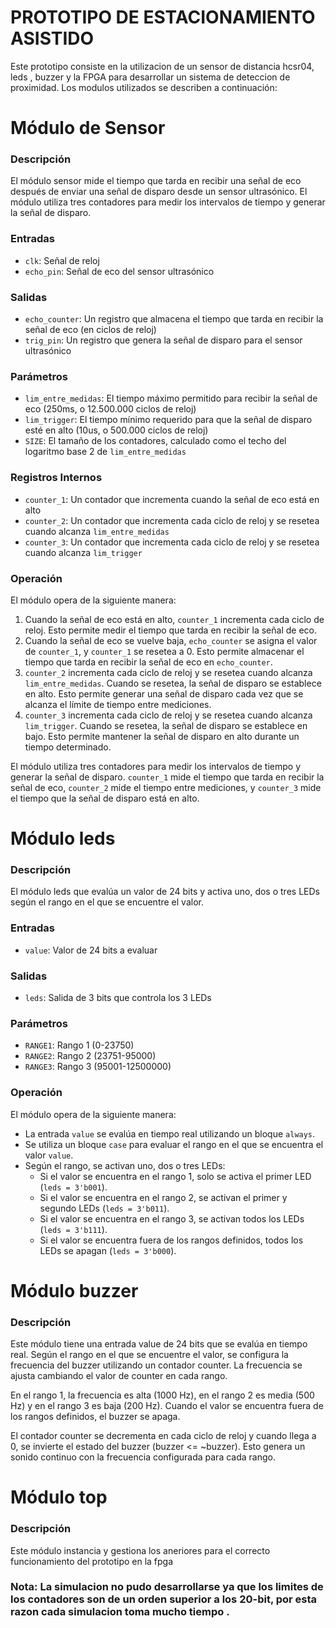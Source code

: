 **PROTOTIPO DE ESTACIONAMIENTO ASISTIDO**
=====================
Este prototipo consiste en la utilizacion de un sensor de distancia hcsr04, leds , buzzer y la FPGA para desarrollar un sistema de deteccion de proximidad. Los modulos utilizados se describen a continuación:



**Módulo de Sensor**
=====================

### Descripción

El módulo sensor mide el tiempo que tarda en recibir una señal de eco después de enviar una señal de disparo desde un sensor ultrasónico. El módulo utiliza tres contadores para medir los intervalos de tiempo y generar la señal de disparo.

### Entradas

* `clk`: Señal de reloj
* `echo_pin`: Señal de eco del sensor ultrasónico

### Salidas

* `echo_counter`: Un registro que almacena el tiempo que tarda en recibir la señal de eco (en ciclos de reloj)
* `trig_pin`: Un registro que genera la señal de disparo para el sensor ultrasónico

### Parámetros

* `lim_entre_medidas`: El tiempo máximo permitido para recibir la señal de eco (250ms, o 12.500.000 ciclos de reloj)
* `lim_trigger`: El tiempo mínimo requerido para que la señal de disparo esté en alto (10us, o 500.000 ciclos de reloj)
* `SIZE`: El tamaño de los contadores, calculado como el techo del logaritmo base 2 de `lim_entre_medidas`

### Registros Internos

* `counter_1`: Un contador que incrementa cuando la señal de eco está en alto
* `counter_2`: Un contador que incrementa cada ciclo de reloj y se resetea cuando alcanza `lim_entre_medidas`
* `counter_3`: Un contador que incrementa cada ciclo de reloj y se resetea cuando alcanza `lim_trigger`

### Operación

El módulo opera de la siguiente manera:

1. Cuando la señal de eco está en alto, `counter_1` incrementa cada ciclo de reloj. Esto permite medir el tiempo que tarda en recibir la señal de eco.
2. Cuando la señal de eco se vuelve baja, `echo_counter` se asigna el valor de `counter_1`, y `counter_1` se resetea a 0. Esto permite almacenar el tiempo que tarda en recibir la señal de eco en `echo_counter`.
3. `counter_2` incrementa cada ciclo de reloj y se resetea cuando alcanza `lim_entre_medidas`. Cuando se resetea, la señal de disparo se establece en alto. Esto permite generar una señal de disparo cada vez que se alcanza el límite de tiempo entre mediciones.
4. `counter_3` incrementa cada ciclo de reloj y se resetea cuando alcanza `lim_trigger`. Cuando se resetea, la señal de disparo se establece en bajo. Esto permite mantener la señal de disparo en alto durante un tiempo determinado.

El módulo utiliza tres contadores para medir los intervalos de tiempo y generar la señal de disparo. `counter_1` mide el tiempo que tarda en recibir la señal de eco, `counter_2` mide el tiempo entre mediciones, y `counter_3` mide el tiempo que la señal de disparo está en alto.

**Módulo leds**
================

### Descripción

El módulo leds  que evalúa un valor de 24 bits y activa uno, dos o tres LEDs según el rango en el que se encuentre el valor.

### Entradas

* `value`: Valor de 24 bits a evaluar

### Salidas

* `leds`: Salida de 3 bits que controla los 3 LEDs

### Parámetros

* `RANGE1`: Rango 1 (0-23750)
* `RANGE2`: Rango 2 (23751-95000)
* `RANGE3`: Rango 3 (95001-12500000)

### Operación

El módulo opera de la siguiente manera:

* La entrada `value` se evalúa en tiempo real utilizando un bloque `always`.
* Se utiliza un bloque `case` para evaluar el rango en el que se encuentra el valor `value`.
* Según el rango, se activan uno, dos o tres LEDs:
	+ Si el valor se encuentra en el rango 1, solo se activa el primer LED (`leds = 3'b001`).
	+ Si el valor se encuentra en el rango 2, se activan el primer y segundo LEDs (`leds = 3'b011`).
	+ Si el valor se encuentra en el rango 3, se activan todos los LEDs (`leds = 3'b111`).
	+ Si el valor se encuentra fuera de los rangos definidos, todos los LEDs se apagan (`leds = 3'b000`).

**Módulo buzzer**
================

### Descripción


Este módulo tiene una entrada value de 24 bits que se evalúa en tiempo real. Según el rango en el que se encuentre el valor, se configura la frecuencia del buzzer utilizando un contador counter. La frecuencia se ajusta cambiando el valor de counter en cada rango.

En el rango 1, la frecuencia es alta (1000 Hz), en el rango 2 es media (500 Hz) y en el rango 3 es baja (200 Hz). Cuando el valor se encuentra fuera de los rangos definidos, el buzzer se apaga.

El contador counter se decrementa en cada ciclo de reloj y cuando llega a 0, se invierte el estado del buzzer (buzzer <= ~buzzer). Esto genera un sonido continuo con la frecuencia configurada para cada rango.


**Módulo top**
================

### Descripción

Este módulo instancia y gestiona los aneriores para el correcto funcionamiento del prototipo en la fpga  


### Nota: La simulacion no pudo desarrollarse ya que los limites de los contadores son de un orden superior a los 20-bit, por esta razon cada simulacion toma mucho tiempo .
